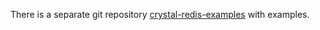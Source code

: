 There is a separate git repository [crystal-redis-examples](https://github.com/stefanwille/crystal-redis-examples) with examples.
